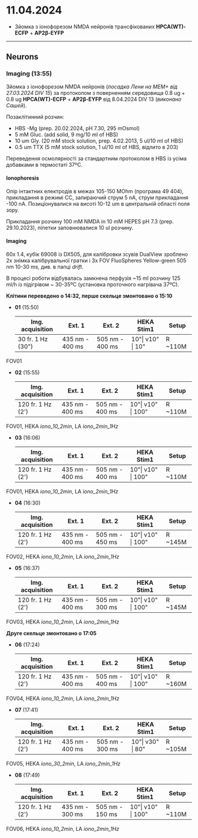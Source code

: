 11.04.2024
=========
- Зйомка з іонофорезом NMDA нейронів трансфікованих __HPCA(WT)-ECFP__ + __AP2β-EYFP__

---

## Neurons
### Imaging (13:55)
Зйомка з іонофорезом NMDA нейронів (_посадка Лени на MEM+ від 27.03.2024 DIV 15_) за протоколом з поверненням середовища 0.8 ug + 0.8 ug __HPCA(WT)-ECFP__ + __AP2β-EYFP__ від 8.04.2024 DIV 13 (_виконано Сашей_).

Позаклітинний розчин:

- HBS -Mg (prep. 20.02.2024, pH 7.30,  295 mOsmol)
- 5 mM Gluc. (add solid, 9 mg/10 ml of HBS)
- 10 um Gly. (20 mM stock solution, prep. 4.02.2013, 5 ul/10 ml of HBS)
- 0.5 um TTX (5 mM stock solution, 1 ul/10 ml of HBS, відлито в 203)

Переведення осмолярності за стандартним протоколом в HBS із усіма добавками в термостаті 37ºC.

#### Ionophoresis

Опір інтактних електродів в межах 105-150 MOhm (програма 49 404), прикладання в режимі CC, запираючий струм 5 nA, струм прикладання -100 nA. Позиціонувалися на висоті 10-12 um в центральній області поля зору.

Прикладання розчину 100 mM NMDA in 10 mM HEPES pH 7.3 (prep. 29.10.2023), піпетки заповнювалися 10 ul розчину.

#### Imaging

60x 1.4, кубік 69008 із DX505, для калібровки зсувів DualView зроблено 2x знімка калібрувальної гратки і 3x FOV FluoSpheres Yellow-green 505 nm 10-30 ms, див. в папці _drift_.

В процесі роботи відбувалась замкнена перфузія ~15 ml розчину 125 ml/h із підігрівом ~ 30-35ºC (установка проточного нагрівача 37ºC).

__Клітини переведено о 14:32, перше скельце змонтовано о 15:10__

- __01__ (15:50)

  | Img. acquisition  | Ext. 1          | Ext. 2          | HEKA  Stim1       | Setup   |
  | ----------------- | --------------- | --------------- | ----------------- | ------- |
  | 30 fr. 1 Hz (30") | 435 nm - 400 ms | 505 nm - 400 ms | 10"\| v10" \| 10" | R ~110M |

FOV01

- __02__ (15:55)

  | Img. acquisition  | Ext. 1          | Ext. 2          | HEKA  Stim1        | Setup   |
  | ----------------- | --------------- | --------------- | ------------------ | ------- |
  | 120 fr. 1 Hz (2') | 435 nm - 400 ms | 505 nm - 400 ms | 10"\| v10" \| 100" | R ~110M |

FOV01, HEKA _iono_10_2min_, LA _iono_2min_1Hz_

- __03__ (16:06)

  | Img. acquisition  | Ext. 1          | Ext. 2          | HEKA  Stim1        | Setup   |
  | ----------------- | --------------- | --------------- | ------------------ | ------- |
  | 120 fr. 1 Hz (2') | 435 nm - 400 ms | 505 nm - 400 ms | 10"\| v10" \| 100" | R ~110M |

FOV01, HEKA _iono_10_2min_, LA _iono_2min_1Hz_

- __04__ (16:30)

  | Img. acquisition  | Ext. 1          | Ext. 2          | HEKA  Stim1        | Setup   |
  | ----------------- | --------------- | --------------- | ------------------ | ------- |
  | 120 fr. 1 Hz (2') | 435 nm - 400 ms | 505 nm - 450 ms | 10"\| v10" \| 100" | R ~145M |

FOV02, HEKA _iono_10_2min_, LA _iono_2min_1Hz_

- __05__ (16:37)

  | Img. acquisition  | Ext. 1          | Ext. 2          | HEKA  Stim1        | Setup   |
  | ----------------- | --------------- | --------------- | ------------------ | ------- |
  | 120 fr. 1 Hz (2') | 435 nm - 400 ms | 505 nm - 300 ms | 10"\| v10" \| 100" | R ~145M |

FOV03, HEKA _iono_10_2min_, LA _iono_2min_1Hz_

__Друге скельце змонтовано о 17:05__

- __06__ (17:24)

  | Img. acquisition  | Ext. 1          | Ext. 2          | HEKA  Stim1        | Setup   |
  | ----------------- | --------------- | --------------- | ------------------ | ------- |
  | 120 fr. 1 Hz (2') | 435 nm - 400 ms | 505 nm - 400 ms | 10"\| v10" \| 100" | R ~160M |

FOV04, HEKA _iono_10_2min_, LA _iono_2min_1Hz_

- __07__ (17:41)

  | Img. acquisition  | Ext. 1          | Ext. 2          | HEKA  Stim1       | Setup   |
  | ----------------- | --------------- | --------------- | ----------------- | ------- |
  | 120 fr. 1 Hz (2') | 435 nm - 400 ms | 505 nm - 300 ms | 10"\| v30" \| 80" | R ~105M |

FOV05, HEKA _iono_30_2min_, LA _iono_2min_1Hz_

- __08__ (17:49)

  | Img. acquisition  | Ext. 1          | Ext. 2          | HEKA  Stim1        | Setup   |
  | ----------------- | --------------- | --------------- | ------------------ | ------- |
  | 120 fr. 1 Hz (2') | 435 nm - 300 ms | 505 nm - 150 ms | 10"\| v10" \| 100" | R ~110M |

FOV06, HEKA _iono_10_2min_, LA _iono_2min_1Hz_